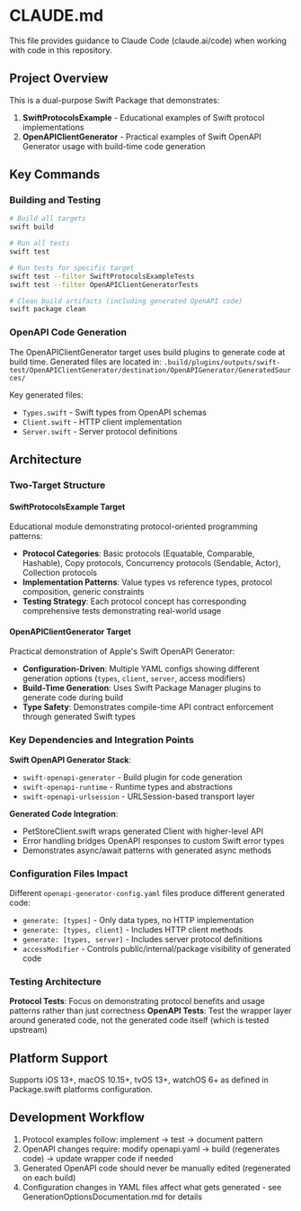 # CLAUDE.md

This file provides guidance to Claude Code (claude.ai/code) when working with code in this repository.

## Project Overview

This is a dual-purpose Swift Package that demonstrates:
1. **SwiftProtocolsExample** - Educational examples of Swift protocol implementations
2. **OpenAPIClientGenerator** - Practical examples of Swift OpenAPI Generator usage with build-time code generation

## Key Commands

### Building and Testing
```bash
# Build all targets
swift build

# Run all tests
swift test

# Run tests for specific target
swift test --filter SwiftProtocolsExampleTests
swift test --filter OpenAPIClientGeneratorTests

# Clean build artifacts (including generated OpenAPI code)
swift package clean
```

### OpenAPI Code Generation
The OpenAPIClientGenerator target uses build plugins to generate code at build time. Generated files are located in:
`.build/plugins/outputs/swift-test/OpenAPIClientGenerator/destination/OpenAPIGenerator/GeneratedSources/`

Key generated files:
- `Types.swift` - Swift types from OpenAPI schemas
- `Client.swift` - HTTP client implementation
- `Server.swift` - Server protocol definitions

## Architecture

### Two-Target Structure

#### SwiftProtocolsExample Target
Educational module demonstrating protocol-oriented programming patterns:
- **Protocol Categories**: Basic protocols (Equatable, Comparable, Hashable), Copy protocols, Concurrency protocols (Sendable, Actor), Collection protocols
- **Implementation Patterns**: Value types vs reference types, protocol composition, generic constraints
- **Testing Strategy**: Each protocol concept has corresponding comprehensive tests demonstrating real-world usage

#### OpenAPIClientGenerator Target
Practical demonstration of Apple's Swift OpenAPI Generator:
- **Configuration-Driven**: Multiple YAML configs showing different generation options (`types`, `client`, `server`, access modifiers)
- **Build-Time Generation**: Uses Swift Package Manager plugins to generate code during build
- **Type Safety**: Demonstrates compile-time API contract enforcement through generated Swift types

### Key Dependencies and Integration Points

**Swift OpenAPI Generator Stack**:
- `swift-openapi-generator` - Build plugin for code generation
- `swift-openapi-runtime` - Runtime types and abstractions
- `swift-openapi-urlsession` - URLSession-based transport layer

**Generated Code Integration**:
- PetStoreClient.swift wraps generated Client with higher-level API
- Error handling bridges OpenAPI responses to custom Swift error types
- Demonstrates async/await patterns with generated async methods

### Configuration Files Impact

Different `openapi-generator-config.yaml` files produce different generated code:
- `generate: [types]` - Only data types, no HTTP implementation
- `generate: [types, client]` - Includes HTTP client methods
- `generate: [types, server]` - Includes server protocol definitions
- `accessModifier` - Controls public/internal/package visibility of generated code

### Testing Architecture

**Protocol Tests**: Focus on demonstrating protocol benefits and usage patterns rather than just correctness
**OpenAPI Tests**: Test the wrapper layer around generated code, not the generated code itself (which is tested upstream)

## Platform Support

Supports iOS 13+, macOS 10.15+, tvOS 13+, watchOS 6+ as defined in Package.swift platforms configuration.

## Development Workflow

1. Protocol examples follow: implement → test → document pattern
2. OpenAPI changes require: modify openapi.yaml → build (regenerates code) → update wrapper code if needed
3. Generated OpenAPI code should never be manually edited (regenerated on each build)
4. Configuration changes in YAML files affect what gets generated - see GenerationOptionsDocumentation.md for details